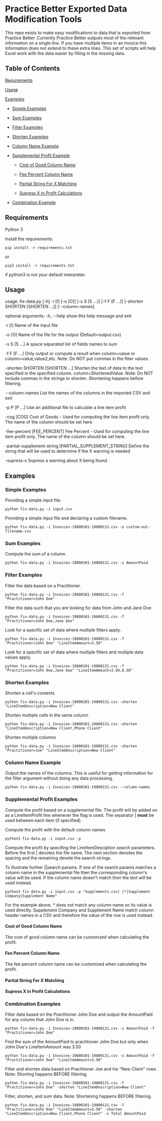 # Practice Better Exported Data Modification Tools
This repo exists to make easy modifications to data that is exported from Practice Better. Currently Practice Better outputs most of the relevant information on a single line. If you have multiple items in an invoice this information does not extend to these extra lines. This set of scripts will help Excel work with the data easier by filling in the missing data.

## Table of Contents
[Requirements](#requirements)

[Usage](#usage)

[Examples](#examples)

- [Simple Examples](#simple-examples)

- [Sum Examples](#sum-examples)

- [Filter Examples](#filter-examples)

- [Shorten Examples](#shorten-examples)

- [Column Name Example](#column-name-example)

- [Supplemental Profit Example](#supplemental-profit-examples)

    - [Cost of Good Column Name](#cost-of-good-column-name)

    - [Fee Percent Column Name](#fee-percent-column-name)

    - [Partial String For X Matching](#partial-string-for-x-matching)

    - [Supress X in Profit Calculations](#supress-x-in-profit-calculations)

- [Combination Example](#combination-examples)

## Requirements
Python 3

Install the requirements:

`pip install -r requirements.txt`

or

`pip3 install -r requirements.txt`

if python3 is not your default interpreter.

## Usage
usage: fix-data.py [-h] -i [I] [-o [O]] [-s S [S ...]] [-f F [F ...]] [-shorten SHORTEN [SHORTEN ...]] [--column-names]

optional arguments:
  -h, --help            show this help message and exit

  -i [I]                Name of the input file

  -o [O]                Name of the file for the output (Default=output.csv)

  -s S [S ...]          A space separated list of fields names to sum

  -f F [F ...]          Only output or compute a result when column=value or column=value,value2,etc. Note: Do NOT put
                        commas in the filter values.

  -shorten SHORTEN [SHORTEN ...]
                        Shorten the text of data to the text specified in the specified column. column=ShortenedValue.
                        Note: Do NOT include commas in the strings to shorten. Shortening happens before filtering.

  --column-names        List the names of the columns in the imported CSV and exit

  -p P [P ...]          Use an additional file to calculate a line item profit

  -cog [COG]            Cost of Goods - Used for computing the line item profit only. The name  of the column should be set here.

  -fee-percent [FEE_PERCENT]
                        Fee Percent - Used for computing the line item profit only. The name of the column should be set
                        here.

  -partial-supplement-string [PARTIAL_SUPPLEMENT_STRING]
                        Define the string that will be used to determine if the X warning is needed

  -supress-x            Supress a warning about X being found

## Examples
### Simple Examples
Providing a simple input file.

`python fix-data.py -i input.csv`

Providing a simple input file and declaring a custom filename.

`python fix-data.py -i Invoices-19800101-19800131.csv -o custom-out-filename.csv`

### Sum Examples
Compute the sum of a column.

`python fix-data.py -i Invoices-19800101-19800131.csv -s AmountPaid`

### Filter Examples
Filter the data based on a Practitioner.

`python fix-data.py -i Invoices-19800101-19800131.csv -f "Practitioner=John Doe"`

Filter the data such that you are looking for data from John and Jane Doe

`python fix-data.py -i Invoices-19800101-19800131.csv -f "Practitioner=John Doe,Jane Doe"`

Look for a specific set of data where multiple filters apply.

`python fix-data.py -i Invoices-19800101-19800131.csv -f "Practitioner=John Doe" "LineItemAmount=3.50"`

Look for a specific set of data where multiple filters and multiple data values apply.

`python fix-data.py -i Invoices-19800101-19800131.csv -f "Practitioner=John Doe,Jane Doe" "LineItemAmount=3.50,8.50"`

### Shorten Examples

Shorten a cell's contents

`python fix-data.py -i Invoices-19800101-19800131.csv -shorten "LineItemDescription=New Client"`

Shorten multiple cells in the same column

`python fix-data.py -i Invoices-19800101-19800131.csv -shorten "LineItemDescription=New Client,Phone Client"`

Shorten multiple columns

`python fix-data.py -i Invoices-19800101-19800131.csv -shorten "Practitioner=Joe" "LineItemDescription=New Client"`

### Column Name Example
Output the names of the columns. This is useful for getting information for the filter argument without doing any data processing.

`python fix-data.py -i Invoices-19800101-19800131.csv --column-names`

### Supplemental Profit Examples
Compute the profit based on a supplemental file. The profit will be added on as a LineItemProfit line whenever the flag is used. The separator | **must** be used between each item (if specified).

Compute the profit with the default column names

`python3 fix-data.py -i input.csv -p`

Compute the profit by specifing the LineItemDesciption search parameters. Before the first | denotes the file name. The next section denotes the spacing and the remaining denote the search strings.

To illustrate further <filename>|<spacer>|search params. If one of the search params matches a column name in the supplemental file then the corresponding column's value will be used. If the column name doesn't match then the text will be used instead.

`python3 fix-data.py -i input.csv -p "Supplements.csv| |*|Supplement Company|Supplement Name"`

For the example above, * does not match any column name so its value is used directly. Supplement Company and Supplement Name match column header names in a CSV and therefore the value of the row is used instead.

#### Cost of Good Column Name

The cost of good column name can be customized when calculating the profit.

#### Fee Percent Column Name

The fee percent column name can be customized when calculating the profit.

#### Partial String For X Matching

#### Supress X in Profit Calculations

### Combination Examples
Filter data based on the Practitioner John Doe and output the AmountPaid for any column that John Doe is in.

`python fix-data.py -i Invoices-19800101-19800131.csv -s AmountPaid -f "Practitioner=John Doe"`

Find the sum of the AmountPaid to practitioner John Doe but only when John Doe's LineItemAmount was 3.50

`python fix-data.py -i Invoices-19800101-19800131.csv -s AmountPaid -f "Practitioner=John Doe" "LineItemAmount=3.50"`

Filter and shorten data based on Practitioner Joe and his "New Client" rows. Note: Shorting happens BEFORE filtering.

`python fix-data.py -i Invoices-19800101-19800131.csv -f "Practitioner=John Doe" -shorten "LineItemDescription=New Client"`

Filter, shorten, and sum data. Note: Shortening happens BEFORE filtering.

`python fix-data.py -i Invoices-19800101-19800131.csv -f "Practitioner=John Doe" "LineItemAmount=3.50" -shorten "LineItemDescription=New Client,Phone Client" -s Total AmountPaid`
